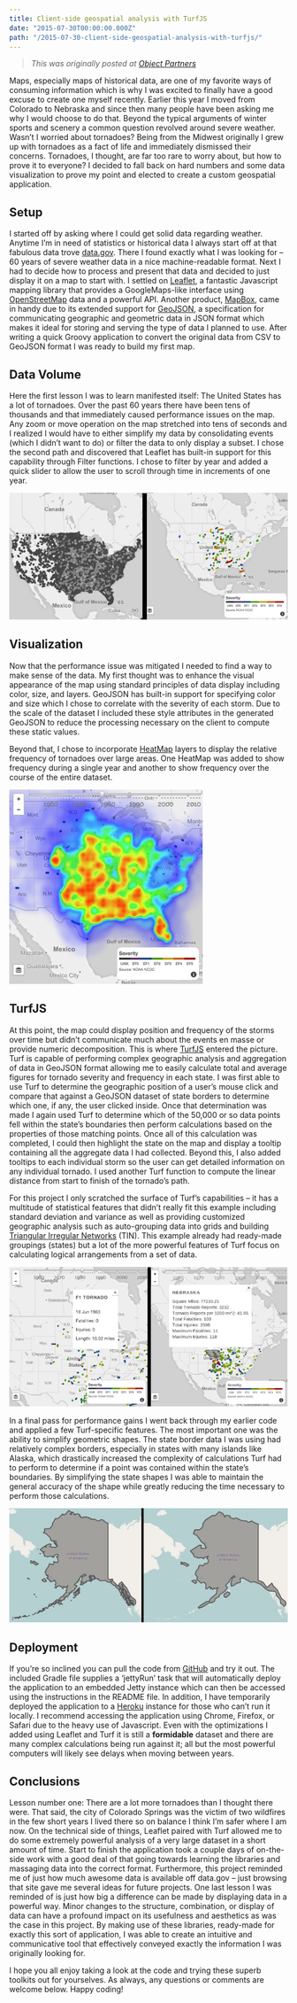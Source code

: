 ```yaml
---
title: Client-side geospatial analysis with TurfJS
date: "2015-07-30T00:00:00.000Z"
path: "/2015-07-30-client-side-geospatial-analysis-with-turfjs/"
---
```


> *This was originally posted at [Object Partners](https://objectpartners.com/2015/07/30/client-side-geospatial-analysis-with-turfjs/)*

Maps, especially maps of historical data, are one of my favorite ways of consuming information which is why I was excited to finally have a good excuse to create one myself recently. Earlier this year I moved from Colorado to Nebraska and since then many people have been asking me why I would choose to do that. Beyond the typical arguments of winter sports and scenery a common question revolved around severe weather. Wasn’t I worried about tornadoes? Being from the Midwest originally I grew up with tornadoes as a fact of life and immediately dismissed their concerns. Tornadoes, I thought, are far too rare to worry about, but how to prove it to everyone? I decided to fall back on hard numbers and some data visualization to prove my point and elected to create a custom geospatial application.

## Setup

I started off by asking where I could get solid data regarding weather. Anytime I’m in need of statistics or historical data I always start off at that fabulous data trove [data.gov](http://www.data.gov/). There I found exactly what I was looking for – 60 years of severe weather data in a nice machine-readable format. Next I had to decide how to process and present that data and decided to just display it on a map to start with. I settled on [Leaflet](http://leafletjs.com/), a fantastic Javascript mapping library that provides a GoogleMaps-like interface using [OpenStreetMap](https://www.openstreetmap.org/) data and a powerful API. Another product, [MapBox](https://www.mapbox.com/), came in handy due to its extended support for [GeoJSON](http://geojson.org/), a specification for communicating geographic and geometric data in JSON format which makes it ideal for storing and serving the type of data I planned to use. After writing a quick Groovy application to convert the original data from CSV to GeoJSON format I was ready to build my first map.

## Data Volume

Here the first lesson I was to learn manifested itself: The United States has a lot of tornadoes. Over the past 60 years there have been tens of thousands and that immediately caused performance issues on the map. Any zoom or move operation on the map stretched into tens of seconds and I realized I would have to either simplify my data by consolidating events (which I didn’t want to do) or filter the data to only display a subset. I chose the second path and discovered that Leaflet has built-in support for this capability through Filter functions. I chose to filter by year and added a quick slider to allow the user to scroll through time in increments of one year.

![](1.jpg)

## Visualization

Now that the performance issue was mitigated I needed to find a way to make sense of the data. My first thought was to enhance the visual appearance of the map using standard principles of data display including color, size, and layers. GeoJSON has built-in support for specifying color and size which I chose to correlate with the severity of each storm. Due to the scale of the dataset I included these style attributes in the generated GeoJSON to reduce the processing necessary on the client to compute these static values.

Beyond that, I chose to incorporate [HeatMap](https://en.wikipedia.org/wiki/Heat_map) layers to display the relative frequency of tornadoes over large areas. One HeatMap was added to show frequency during a single year and another to show frequency over the course of the entire dataset.

![](2.jpg)

## TurfJS

At this point, the map could display position and frequency of the storms over time but didn’t communicate much about the events en masse or provide numeric decomposition. This is where [TurfJS](http://turfjs.org/) entered the picture. Turf is capable of performing complex geographic analysis and aggregation of data in GeoJSON format allowing me to easily calculate total and average figures for tornado severity and frequency in each state. I was first able to use Turf to determine the geographic position of a user’s mouse click and compare that against a GeoJSON dataset of state borders to determine which one, if any, the user clicked inside. Once that determination was made I again used Turf to determine which of the 50,000 or so data points fell within the state’s boundaries then perform calculations based on the properties of those matching points. Once all of this calculation was completed, I could then highlight the state on the map and display a tooltip containing all the aggregate data I had collected. Beyond this, I also added tooltips to each individual storm so the user can get detailed information on any individual tornado. I used another Turf function to compute the linear distance from start to finish of the tornado’s path.

For this project I only scratched the surface of Turf’s capabilities – it has a multitude of statistical features that didn’t really fit this example including standard deviation and variance as well as providing customized geographic analysis such as auto-grouping data into grids and building [Triangular Irregular Networks](https://en.wikipedia.org/wiki/Triangulated_irregular_network) (TIN). This example already had ready-made groupings (states) but a lot of the more powerful features of Turf focus on calculating logical arrangements from a set of data.

![](3.jpg)

In a final pass for performance gains I went back through my earlier code and applied a few Turf-specific features. The most important one was the ability to simplify geometric shapes. The state border data I was using had relatively complex borders, especially in states with many islands like Alaska, which drastically increased the complexity of calculations Turf had to perform to determine if a point was contained within the state’s boundaries. By simplifying the state shapes I was able to maintain the general accuracy of the shape while greatly reducing the time necessary to perform those calculations.

![](4.jpg)

## Deployment

If you’re so inclined you can pull the code from [GitHub](https://github.com/mike-plummer/WeatherBrowser) and try it out. The included Gradle file supplies a ‘jettyRun’ task that will automatically deploy the application to an embedded Jetty instance which can then be accessed using the instructions in the README file. In addition, I have temporarily deployed the application to a [Heroku](https://weather-browser.herokuapp.com/) instance for those who can’t run it locally. I recommend accessing the application using Chrome, Firefox, or Safari due to the heavy use of Javascript. Even with the optimizations I added using Leaflet and Turf it is still a **formidable** dataset and there are many complex calculations being run against it; all but the most powerful computers will likely see delays when moving between years.

## Conclusions

Lesson number one: There are a lot more tornadoes than I thought there were. That said, the city of Colorado Springs was the victim of two wildfires in the few short years I lived there so on balance I think I’m safer where I am now. On the technical side of things, Leaflet paired with Turf allowed me to do some extremely powerful analysis of a very large dataset in a short amount of time. Start to finish the application took a couple days of on-the-side work with a good deal of that going towards learning the libraries and massaging data into the correct format. Furthermore, this project reminded me of just how much awesome data is available off data.gov – just browsing that site gave me several ideas for future projects. One last lesson I was reminded of is just how big a difference can be made by displaying data in a powerful way. Minor changes to the structure, combination, or display of data can have a profound impact on its usefulness and aesthetics as was the case in this project. By making use of these libraries, ready-made for exactly this sort of application, I was able to create an intuitive and communicative tool that effectively conveyed exactly the information I was originally looking for.

I hope you all enjoy taking a look at the code and trying these superb toolkits out for yourselves. As always, any questions or comments are welcome below. Happy coding!
